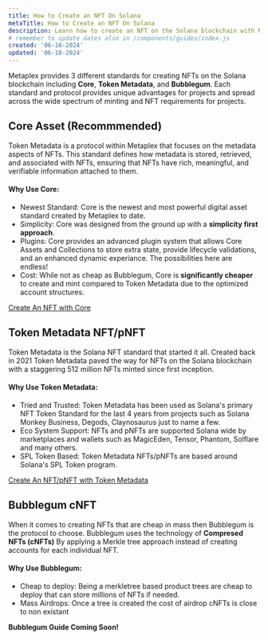 ```yaml
---
title: How to Create an NFT On Solana
metaTitle: How to Create an NFT On Solana
description: Learn how to create an NFT on the Solana blockchain with Metaplex packages.
# remember to update dates also in /components/guides/index.js
created: '06-16-2024'
updated: '06-18-2024'
---
```


Metaplex provides 3 different standards for creating NFTs on the Solana blockchain including **Core**, **Token Metadata**, and **Bubblegum**. Each standard and protocol provides unique advantages for projects and spread across the wide spectrum of minting and NFT requirements for projects.

## Core Asset (Recommmended)

Token Metadata is a protocol within Metaplex that focuses on the metadata aspects of NFTs. This standard defines how metadata is stored, retrieved, and associated with NFTs, ensuring that NFTs have rich, meaningful, and verifiable information attached to them.

#### Why Use Core:

- Newest Standard: Core is the newest and most powerful digital asset standard created by Metaplex to date.
- Simplicity: Core was designed from the ground up with a **simplicity first approach**.
- Plugins: Core provides an advanced plugin system that allows Core Assets and Collections to store extra state, provide lifecycle validations, and an enhanced dynamic experiance. The possibilities here are endless!
- Cost: While not as cheap as Bubblegum, Core is **significantly cheaper** to create and mint compared to Token Metadata due to the optimized account structures.

[Create An NFT with Core](/core/guides/javascript/how-to-create-a-core-nft-asset)

## Token Metadata NFT/pNFT

Token Metadata is the Solana NFT standard that started it all. Created back in 2021 Token Metadata paved the way for NFTs on the Solana blockchain with a staggering 512 million NFTs minted since first inception.

#### Why Use Token Metadata:

- Tried and Trusted: Token Metadata has been used as Solana's primary NFT Token Standard for the last 4 years from projects such as Solana Monkey Business, Degods, Claynosaurus just to name a few.
- Eco System Support: NFTs and pNFTs are supported Solana wide by marketplaces and wallets such as MagicEden, Tensor, Phantom, Solflare and many others.
- SPL Token Based: Token Metadata NFTs/pNFTs are based around Solana's SPL Token program.

[Create An NFT/pNFT with Token Metadata](/token-metadata/guides/javascript/create-an-nft)

## Bubblegum cNFT

When it comes to creating NFTs that are cheap in mass then Bubblegum is the protocol to choose. Bubblegum uses the technology of **Compresed NFTs (cNFTs)** By applying a Merkle tree approach instead of creating accounts for each individual NFT.

#### Why Use Bubblegum:

- Cheap to deploy: Being a merkletree based product trees are cheap to deploy that can store millions of NFTs if needed.
- Mass Airdrops: Once a tree is created the cost of airdrop cNFTs is close to non existant

**Bubblegum Guide Coming Soon!**
<!-- [Create An cNFT with Bubble](/core/guides/create-and-nft) -->
